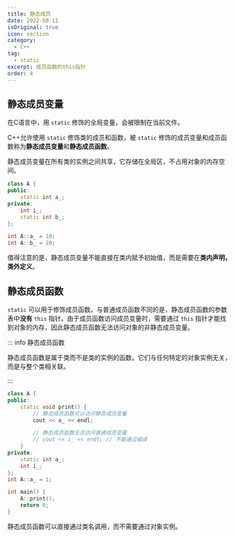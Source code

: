 ```yaml
---
title: 静态成员
date: 2022-08-11
isOriginal: true
icon: section
category:
  - C++
tag:
  - static
excerpt: 成员函数的this指针
order: 4
---
```


## 静态成员变量

在C语言中，用 `static` 修饰的全局变量，会被限制在当前文件。

C++允许使用 `static` 修饰类的成员和函数，被 `static` 修饰的成员变量和成员函数称为**静态成员变量**和**静态成员函数**。

静态成员变量在所有类的实例之间共享，它存储在全局区，不占用对象的内存空间。

~~~cpp
class A {
public:
    static int a_;
private:
    int i_;
    static int b_;
};

int A::a_ = 10;
int A::b_ = 20;
~~~

值得注意的是，静态成员变量不能直接在类内赋予初始值，而是需要在**类内声明，类外定义**。

## 静态成员函数

`static` 可以用于修饰成员函数。与普通成员函数不同的是，静态成员函数的参数表中**没有** `this` 指针。由于成员函数访问成员变量时，需要通过 `this` 指针才能找到对象的内存，因此静态成员函数无法访问对象的非静态成员变量。

::: info 静态成员函数

静态成员函数是属于类而不是类的实例的函数。它们与任何特定的对象实例无关，而是与整个类相关联。

:::

~~~cpp
class A {
public:
    static void print() {
        // 静态成员函数可以访问静态成员变量
        cout << a_ << endl;

        // 静态成员函数无法访问普通成员变量
        // cout << i_ << endl; // 不能通过编译
    }
private:
    static int a_;
    int i_;
};
int A::a_ = 1;

int main() {
    A::print();
    return 0;
}
~~~

静态成员函数可以直接通过类名调用，而不需要通过对象实例。
